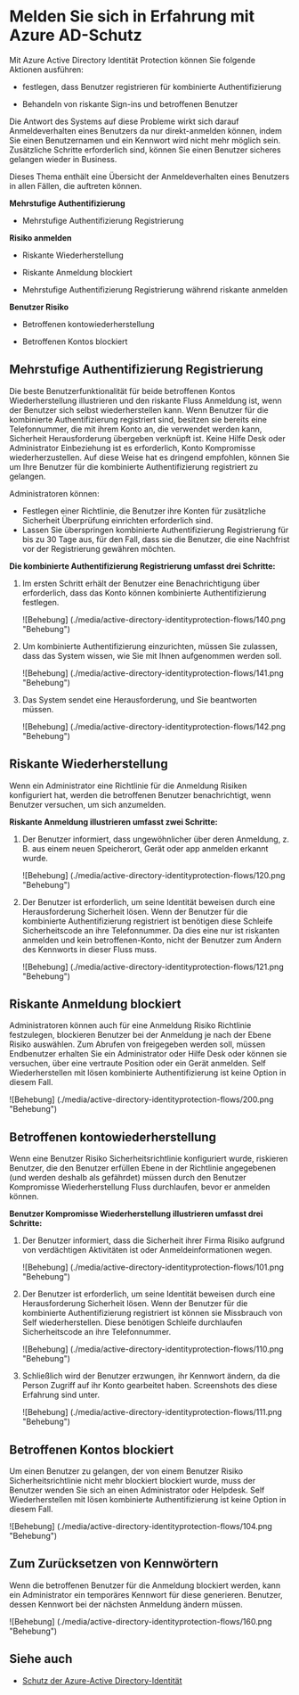 <properties
    pageTitle="Anmeldung auftritt, mit Azure AD-Schutz | Microsoft Azure"
    description="Bietet einen Überblick über die Benutzeroberfläche an, wenn Identitätsschutz verringert hat oder diese beseitigt eines Benutzers oder einer Richtlinie mehrstufige Authentifizierung erforderlich ist."
    services="active-directory"
    keywords="Schutz der Azure-active Directory-Identität, Cloud-app-Suche, Verwalten von Applications, Sicherheit, Risiken, Risiko Ebene, Sicherheitsrisiko, Sicherheitsrichtlinie"
    documentationCenter=""
    authors="markusvi"
    manager="femila"
    editor=""/>

<tags
    ms.service="active-directory"
    ms.workload="identity"
    ms.tgt_pltfrm="na"
    ms.devlang="na"
    ms.topic="article"
    ms.date="08/16/2016"
    ms.author="markvi"/>

# <a name="sign-in-experiences-with-azure-ad-identity-protection"></a>Melden Sie sich in Erfahrung mit Azure AD-Schutz

Mit Azure Active Directory Identität Protection können Sie folgende Aktionen ausführen:

- festlegen, dass Benutzer registrieren für kombinierte Authentifizierung

- Behandeln von riskante Sign-ins und betroffenen Benutzer

Die Antwort des Systems auf diese Probleme wirkt sich darauf Anmeldeverhalten eines Benutzers da nur direkt-anmelden können, indem Sie einen Benutzernamen und ein Kennwort wird nicht mehr möglich sein. Zusätzliche Schritte erforderlich sind, können Sie einen Benutzer sicheres gelangen wieder in Business.

Dieses Thema enthält eine Übersicht der Anmeldeverhalten eines Benutzers in allen Fällen, die auftreten können.

**Mehrstufige Authentifizierung**

- Mehrstufige Authentifizierung Registrierung



**Risiko anmelden**

- Riskante Wiederherstellung

- Riskante Anmeldung blockiert

- Mehrstufige Authentifizierung Registrierung während riskante anmelden
 

**Benutzer Risiko**

- Betroffenen kontowiederherstellung

- Betroffenen Kontos blockiert




## <a name="multi-factor-authentication-registration"></a>Mehrstufige Authentifizierung Registrierung

Die beste Benutzerfunktionalität für beide betroffenen Kontos Wiederherstellung illustrieren und den riskante Fluss Anmeldung ist, wenn der Benutzer sich selbst wiederherstellen kann. Wenn Benutzer für die kombinierte Authentifizierung registriert sind, besitzen sie bereits eine Telefonnummer, die mit ihrem Konto an, die verwendet werden kann, Sicherheit Herausforderung übergeben verknüpft ist. Keine Hilfe Desk oder Administrator Einbeziehung ist es erforderlich, Konto Kompromisse wiederherzustellen. Auf diese Weise hat es dringend empfohlen, können Sie um Ihre Benutzer für die kombinierte Authentifizierung registriert zu gelangen. 

Administratoren können:

- Festlegen einer Richtlinie, die Benutzer ihre Konten für zusätzliche Sicherheit Überprüfung einrichten erforderlich sind. 
- Lassen Sie überspringen kombinierte Authentifizierung Registrierung für bis zu 30 Tage aus, für den Fall, dass sie die Benutzer, die eine Nachfrist vor der Registrierung gewähren möchten.

**Die kombinierte Authentifizierung Registrierung umfasst drei Schritte:**

1. Im ersten Schritt erhält der Benutzer eine Benachrichtigung über erforderlich, dass das Konto können kombinierte Authentifizierung festlegen. 

    ![Behebung] (./media/active-directory-identityprotection-flows/140.png "Behebung")


2. Um kombinierte Authentifizierung einzurichten, müssen Sie zulassen, dass das System wissen, wie Sie mit Ihnen aufgenommen werden soll.

    ![Behebung] (./media/active-directory-identityprotection-flows/141.png "Behebung")
 
3. Das System sendet eine Herausforderung, und Sie beantworten müssen.

    ![Behebung] (./media/active-directory-identityprotection-flows/142.png "Behebung")

 



## <a name="risky-sign-in-recovery"></a>Riskante Wiederherstellung

Wenn ein Administrator eine Richtlinie für die Anmeldung Risiken konfiguriert hat, werden die betroffenen Benutzer benachrichtigt, wenn Benutzer versuchen, um sich anzumelden. 

**Riskante Anmeldung illustrieren umfasst zwei Schritte:** 

1. Der Benutzer informiert, dass ungewöhnlicher über deren Anmeldung, z. B. aus einem neuen Speicherort, Gerät oder app anmelden erkannt wurde. 

    ![Behebung] (./media/active-directory-identityprotection-flows/120.png "Behebung")

2. Der Benutzer ist erforderlich, um seine Identität beweisen durch eine Herausforderung Sicherheit lösen. Wenn der Benutzer für die kombinierte Authentifizierung registriert ist benötigen diese Schleife Sicherheitscode an ihre Telefonnummer. Da dies eine nur ist riskanten anmelden und kein betroffenen-Konto, nicht der Benutzer zum Ändern des Kennworts in dieser Fluss muss. 

    ![Behebung] (./media/active-directory-identityprotection-flows/121.png "Behebung")



 
## <a name="risky-sign-in-blocked"></a>Riskante Anmeldung blockiert
Administratoren können auch für eine Anmeldung Risiko Richtlinie festzulegen, blockieren Benutzer bei der Anmeldung je nach der Ebene Risiko auswählen. Zum Abrufen von freigegeben werden soll, müssen Endbenutzer erhalten Sie ein Administrator oder Hilfe Desk oder können sie versuchen, über eine vertraute Position oder ein Gerät anmelden. Self Wiederherstellen mit lösen kombinierte Authentifizierung ist keine Option in diesem Fall.

![Behebung] (./media/active-directory-identityprotection-flows/200.png "Behebung")




## <a name="compromised-account-recovery"></a>Betroffenen kontowiederherstellung

Wenn eine Benutzer Risiko Sicherheitsrichtlinie konfiguriert wurde, riskieren Benutzer, die den Benutzer erfüllen Ebene in der Richtlinie angegebenen (und werden deshalb als gefährdet) müssen durch den Benutzer Kompromisse Wiederherstellung Fluss durchlaufen, bevor er anmelden können. 

**Benutzer Kompromisse Wiederherstellung illustrieren umfasst drei Schritte:**

1. Der Benutzer informiert, dass die Sicherheit ihrer Firma Risiko aufgrund von verdächtigen Aktivitäten ist oder Anmeldeinformationen wegen.

    ![Behebung] (./media/active-directory-identityprotection-flows/101.png "Behebung")

2.  Der Benutzer ist erforderlich, um seine Identität beweisen durch eine Herausforderung Sicherheit lösen. Wenn der Benutzer für die kombinierte Authentifizierung registriert ist können sie Missbrauch von Self wiederherstellen. Diese benötigen Schleife durchlaufen Sicherheitscode an ihre Telefonnummer. 

    ![Behebung] (./media/active-directory-identityprotection-flows/110.png "Behebung")


3.  Schließlich wird der Benutzer erzwungen, ihr Kennwort ändern, da die Person Zugriff auf ihr Konto gearbeitet haben. Screenshots des diese Erfahrung sind unter.
 
    ![Behebung] (./media/active-directory-identityprotection-flows/111.png "Behebung")



## <a name="compromised-account-blocked"></a>Betroffenen Kontos blockiert 

Um einen Benutzer zu gelangen, der von einem Benutzer Risiko Sicherheitsrichtlinie nicht mehr blockiert blockiert wurde, muss der Benutzer wenden Sie sich an einen Administrator oder Helpdesk. Self Wiederherstellen mit lösen kombinierte Authentifizierung ist keine Option in diesem Fall.


![Behebung] (./media/active-directory-identityprotection-flows/104.png "Behebung")



 
## <a name="reset-password"></a>Zum Zurücksetzen von Kennwörtern

Wenn die betroffenen Benutzer für die Anmeldung blockiert werden, kann ein Administrator ein temporäres Kennwort für diese generieren. Benutzer, dessen Kennwort bei der nächsten Anmeldung ändern müssen.

![Behebung] (./media/active-directory-identityprotection-flows/160.png "Behebung")


 




 

## <a name="see-also"></a>Siehe auch

- [Schutz der Azure-Active Directory-Identität](active-directory-identityprotection.md) 